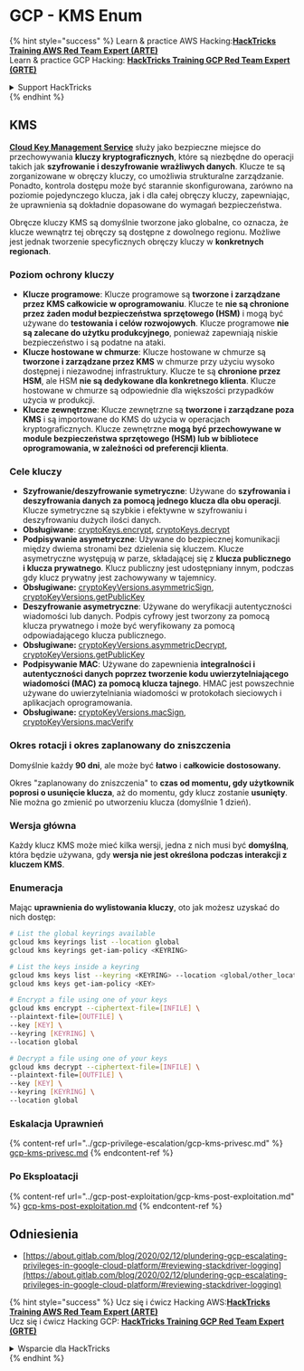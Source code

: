 # GCP - KMS Enum

{% hint style="success" %}
Learn & practice AWS Hacking:<img src="../../../.gitbook/assets/image (1) (1) (1).png" alt="" data-size="line">[**HackTricks Training AWS Red Team Expert (ARTE)**](https://training.hacktricks.xyz/courses/arte)<img src="../../../.gitbook/assets/image (1) (1) (1).png" alt="" data-size="line">\
Learn & practice GCP Hacking: <img src="../../../.gitbook/assets/image (2).png" alt="" data-size="line">[**HackTricks Training GCP Red Team Expert (GRTE)**<img src="../../../.gitbook/assets/image (2).png" alt="" data-size="line">](https://training.hacktricks.xyz/courses/grte)

<details>

<summary>Support HackTricks</summary>

* Check the [**subscription plans**](https://github.com/sponsors/carlospolop)!
* **Join the** 💬 [**Discord group**](https://discord.gg/hRep4RUj7f) or the [**telegram group**](https://t.me/peass) or **follow** us on **Twitter** 🐦 [**@hacktricks\_live**](https://twitter.com/hacktricks_live)**.**
* **Share hacking tricks by submitting PRs to the** [**HackTricks**](https://github.com/carlospolop/hacktricks) and [**HackTricks Cloud**](https://github.com/carlospolop/hacktricks-cloud) github repos.

</details>
{% endhint %}

## KMS

[**Cloud Key Management Service**](https://cloud.google.com/kms/docs/) służy jako bezpieczne miejsce do przechowywania **kluczy kryptograficznych**, które są niezbędne do operacji takich jak **szyfrowanie i deszyfrowanie wrażliwych danych**. Klucze te są zorganizowane w obręczy kluczy, co umożliwia strukturalne zarządzanie. Ponadto, kontrola dostępu może być starannie skonfigurowana, zarówno na poziomie pojedynczego klucza, jak i dla całej obręczy kluczy, zapewniając, że uprawnienia są dokładnie dopasowane do wymagań bezpieczeństwa.

Obręcze kluczy KMS są domyślnie tworzone jako globalne, co oznacza, że klucze wewnątrz tej obręczy są dostępne z dowolnego regionu. Możliwe jest jednak tworzenie specyficznych obręczy kluczy w **konkretnych regionach**.

### Poziom ochrony kluczy

* **Klucze programowe**: Klucze programowe są **tworzone i zarządzane przez KMS całkowicie w oprogramowaniu**. Klucze te **nie są chronione przez żaden moduł bezpieczeństwa sprzętowego (HSM)** i mogą być używane do **testowania i celów rozwojowych**. Klucze programowe **nie są zalecane do użytku produkcyjnego**, ponieważ zapewniają niskie bezpieczeństwo i są podatne na ataki.
* **Klucze hostowane w chmurze**: Klucze hostowane w chmurze są **tworzone i zarządzane przez KMS** w chmurze przy użyciu wysoko dostępnej i niezawodnej infrastruktury. Klucze te są **chronione przez HSM**, ale HSM **nie są dedykowane dla konkretnego klienta**. Klucze hostowane w chmurze są odpowiednie dla większości przypadków użycia w produkcji.
* **Klucze zewnętrzne**: Klucze zewnętrzne są **tworzone i zarządzane poza KMS** i są importowane do KMS do użycia w operacjach kryptograficznych. Klucze zewnętrzne **mogą być przechowywane w module bezpieczeństwa sprzętowego (HSM) lub w bibliotece oprogramowania, w zależności od preferencji klienta**.

### Cele kluczy

* **Szyfrowanie/deszyfrowanie symetryczne**: Używane do **szyfrowania i deszyfrowania danych za pomocą jednego klucza dla obu operacji**. Klucze symetryczne są szybkie i efektywne w szyfrowaniu i deszyfrowaniu dużych ilości danych.
* **Obsługiwane**: [cryptoKeys.encrypt](https://cloud.google.com/kms/docs/reference/rest/v1/projects.locations.keyRings.cryptoKeys/encrypt), [cryptoKeys.decrypt](https://cloud.google.com/kms/docs/reference/rest/v1/projects.locations.keyRings.cryptoKeys/decrypt)
* **Podpisywanie asymetryczne**: Używane do bezpiecznej komunikacji między dwiema stronami bez dzielenia się kluczem. Klucze asymetryczne występują w parze, składającej się z **klucza publicznego i klucza prywatnego**. Klucz publiczny jest udostępniany innym, podczas gdy klucz prywatny jest zachowywany w tajemnicy.
* **Obsługiwane:** [cryptoKeyVersions.asymmetricSign](https://cloud.google.com/kms/docs/reference/rest/v1/projects.locations.keyRings.cryptoKeys.cryptoKeyVersions/asymmetricSign), [cryptoKeyVersions.getPublicKey](https://cloud.google.com/kms/docs/reference/rest/v1/projects.locations.keyRings.cryptoKeys.cryptoKeyVersions/getPublicKey)
* **Deszyfrowanie asymetryczne**: Używane do weryfikacji autentyczności wiadomości lub danych. Podpis cyfrowy jest tworzony za pomocą klucza prywatnego i może być weryfikowany za pomocą odpowiadającego klucza publicznego.
* **Obsługiwane:** [cryptoKeyVersions.asymmetricDecrypt](https://cloud.google.com/kms/docs/reference/rest/v1/projects.locations.keyRings.cryptoKeys.cryptoKeyVersions/asymmetricDecrypt), [cryptoKeyVersions.getPublicKey](https://cloud.google.com/kms/docs/reference/rest/v1/projects.locations.keyRings.cryptoKeys.cryptoKeyVersions/getPublicKey)
* **Podpisywanie MAC**: Używane do zapewnienia **integralności i autentyczności danych poprzez tworzenie kodu uwierzytelniającego wiadomości (MAC) za pomocą klucza tajnego**. HMAC jest powszechnie używane do uwierzytelniania wiadomości w protokołach sieciowych i aplikacjach oprogramowania.
* **Obsługiwane:** [cryptoKeyVersions.macSign](https://cloud.google.com/kms/docs/reference/rest/v1/projects.locations.keyRings.cryptoKeys.cryptoKeyVersions/macSign), [cryptoKeyVersions.macVerify](https://cloud.google.com/kms/docs/reference/rest/v1/projects.locations.keyRings.cryptoKeys.cryptoKeyVersions/macVerify)

### Okres rotacji i okres zaplanowany do zniszczenia

Domyślnie każdy **90 dni**, ale może być **łatwo** i **całkowicie dostosowany.**

Okres "zaplanowany do zniszczenia" to **czas od momentu, gdy użytkownik poprosi o usunięcie klucza**, aż do momentu, gdy klucz zostanie **usunięty**. Nie można go zmienić po utworzeniu klucza (domyślnie 1 dzień).

### Wersja główna

Każdy klucz KMS może mieć kilka wersji, jedna z nich musi być **domyślną**, która będzie używana, gdy **wersja nie jest określona podczas interakcji z kluczem KMS**.

### Enumeracja

Mając **uprawnienia do wylistowania kluczy**, oto jak możesz uzyskać do nich dostęp:
```bash
# List the global keyrings available
gcloud kms keyrings list --location global
gcloud kms keyrings get-iam-policy <KEYRING>

# List the keys inside a keyring
gcloud kms keys list --keyring <KEYRING> --location <global/other_locations>
gcloud kms keys get-iam-policy <KEY>

# Encrypt a file using one of your keys
gcloud kms encrypt --ciphertext-file=[INFILE] \
--plaintext-file=[OUTFILE] \
--key [KEY] \
--keyring [KEYRING] \
--location global

# Decrypt a file using one of your keys
gcloud kms decrypt --ciphertext-file=[INFILE] \
--plaintext-file=[OUTFILE] \
--key [KEY] \
--keyring [KEYRING] \
--location global
```
### Eskalacja Uprawnień

{% content-ref url="../gcp-privilege-escalation/gcp-kms-privesc.md" %}
[gcp-kms-privesc.md](../gcp-privilege-escalation/gcp-kms-privesc.md)
{% endcontent-ref %}

### Po Eksploatacji

{% content-ref url="../gcp-post-exploitation/gcp-kms-post-exploitation.md" %}
[gcp-kms-post-exploitation.md](../gcp-post-exploitation/gcp-kms-post-exploitation.md)
{% endcontent-ref %}

## Odniesienia

* [https://about.gitlab.com/blog/2020/02/12/plundering-gcp-escalating-privileges-in-google-cloud-platform/#reviewing-stackdriver-logging](https://about.gitlab.com/blog/2020/02/12/plundering-gcp-escalating-privileges-in-google-cloud-platform/#reviewing-stackdriver-logging)

{% hint style="success" %}
Ucz się i ćwicz Hacking AWS:<img src="../../../.gitbook/assets/image (1) (1) (1).png" alt="" data-size="line">[**HackTricks Training AWS Red Team Expert (ARTE)**](https://training.hacktricks.xyz/courses/arte)<img src="../../../.gitbook/assets/image (1) (1) (1).png" alt="" data-size="line">\
Ucz się i ćwicz Hacking GCP: <img src="../../../.gitbook/assets/image (2).png" alt="" data-size="line">[**HackTricks Training GCP Red Team Expert (GRTE)**<img src="../../../.gitbook/assets/image (2).png" alt="" data-size="line">](https://training.hacktricks.xyz/courses/grte)

<details>

<summary>Wsparcie dla HackTricks</summary>

* Sprawdź [**plany subskrypcyjne**](https://github.com/sponsors/carlospolop)!
* **Dołącz do** 💬 [**grupy Discord**](https://discord.gg/hRep4RUj7f) lub [**grupy telegram**](https://t.me/peass) lub **śledź** nas na **Twitterze** 🐦 [**@hacktricks\_live**](https://twitter.com/hacktricks_live)**.**
* **Dziel się trikami hackingowymi, przesyłając PR-y do** [**HackTricks**](https://github.com/carlospolop/hacktricks) i [**HackTricks Cloud**](https://github.com/carlospolop/hacktricks-cloud) repozytoriów na githubie.

</details>
{% endhint %}
